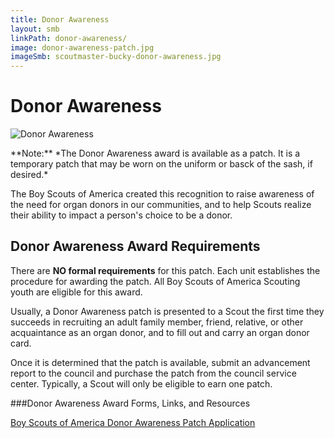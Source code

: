 ```yaml
---
title: Donor Awareness
layout: smb
linkPath: donor-awareness/
image: donor-awareness-patch.jpg
imageSmb: scoutmaster-bucky-donor-awareness.jpg
---
```


# Donor Awareness

<div class="D(f) Fxd(c)--s">
<div class="Ta(c) Pt(1em)--s">

![Donor Awareness]({{imageSmb}})
</div>
**Note:** *The Donor Awareness award is available as a patch. It is a temporary patch that may be worn on the uniform or basck of the sash, if desired.*
<div>

The Boy Scouts of America created this recognition to raise awareness of the need for organ donors in our communities, and to help Scouts realize their ability to impact a person's choice to be a donor.

</div></div>

## Donor Awareness Award Requirements

There are **NO formal requirements** for this patch. Each unit establishes the procedure for awarding the patch. All Boy Scouts of America Scouting youth are eligible for this award.

Usually, a Donor Awareness patch is presented to a Scout the first time they succeeds in recruiting an adult family member, friend, relative, or other acquaintance as an organ donor, and to fill out and carry an organ donor card.

Once it is determined that the patch is available, submit an advancement report to the council and purchase the patch from the council service center. Typically, a Scout will only be eligible to earn one patch.


###Donor Awareness Award Forms, Links, and Resources

[Boy Scouts of America Donor Awareness Patch Application](https://filestore.scouting.org/filestore/boyscouts/pdf/512-015_WB.pdf)

